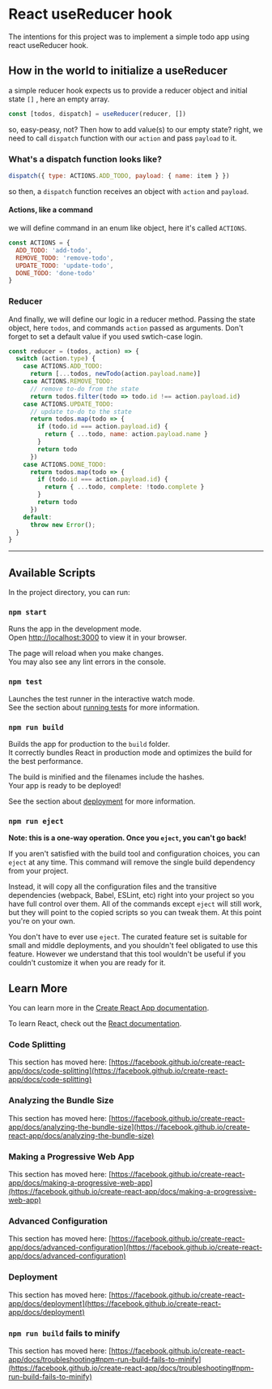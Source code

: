 # React useReducer hook

The intentions for this project was to implement a simple todo app using react useReducer hook.

## How in the world to initialize a useReducer
a simple reducer hook expects us to provide a reducer object and initial state ```[]``` , here an empty array.
```javascript
const [todos, dispatch] = useReducer(reducer, [])
```
so, easy-peasy, not? Then how to add value(s) to our empty state? right, we need to call ```dispatch``` function 
with our ```action``` and pass ```payload``` to it.

### What's a dispatch function looks like?
```javascript
dispatch({ type: ACTIONS.ADD_TODO, payload: { name: item } })
```
so then, a ```dispatch``` function receives an object with ```action``` and ```payload```. 

#### Actions, like a command
we will define command in an enum like object, here it's called `ACTIONS`.
```javascript
const ACTIONS = {
  ADD_TODO: 'add-todo',
  REMOVE_TODO: 'remove-todo',
  UPDATE_TODO: 'update-todo',
  DONE_TODO: 'done-todo'
}
```

### Reducer
And finally, we will define our logic in a reducer method. Passing the state object, here `todos`, 
and commands `action` passed as arguments. Don't forget to set a default value if you used swtich-case login.
```javascript
const reducer = (todos, action) => {
  switch (action.type) {
    case ACTIONS.ADD_TODO:
      return [...todos, newTodo(action.payload.name)]
    case ACTIONS.REMOVE_TODO:
      // remove to-do from the state
      return todos.filter(todo => todo.id !== action.payload.id)
    case ACTIONS.UPDATE_TODO:
      // update to-do to the state
      return todos.map(todo => {
        if (todo.id === action.payload.id) {
          return { ...todo, name: action.payload.name }
        }
        return todo
      })
    case ACTIONS.DONE_TODO:
      return todos.map(todo => {
        if (todo.id === action.payload.id) {
          return { ...todo, complete: !todo.complete }
        }
        return todo
      })
    default:
      throw new Error();
  }
}
```
---

## Available Scripts

In the project directory, you can run:

### `npm start`

Runs the app in the development mode.\
Open [http://localhost:3000](http://localhost:3000) to view it in your browser.

The page will reload when you make changes.\
You may also see any lint errors in the console.

### `npm test`

Launches the test runner in the interactive watch mode.\
See the section about [running tests](https://facebook.github.io/create-react-app/docs/running-tests) for more information.

### `npm run build`

Builds the app for production to the `build` folder.\
It correctly bundles React in production mode and optimizes the build for the best performance.

The build is minified and the filenames include the hashes.\
Your app is ready to be deployed!

See the section about [deployment](https://facebook.github.io/create-react-app/docs/deployment) for more information.

### `npm run eject`

**Note: this is a one-way operation. Once you `eject`, you can't go back!**

If you aren't satisfied with the build tool and configuration choices, you can `eject` at any time. This command will remove the single build dependency from your project.

Instead, it will copy all the configuration files and the transitive dependencies (webpack, Babel, ESLint, etc) right into your project so you have full control over them. All of the commands except `eject` will still work, but they will point to the copied scripts so you can tweak them. At this point you're on your own.

You don't have to ever use `eject`. The curated feature set is suitable for small and middle deployments, and you shouldn't feel obligated to use this feature. However we understand that this tool wouldn't be useful if you couldn't customize it when you are ready for it.

## Learn More

You can learn more in the [Create React App documentation](https://facebook.github.io/create-react-app/docs/getting-started).

To learn React, check out the [React documentation](https://reactjs.org/).

### Code Splitting

This section has moved here: [https://facebook.github.io/create-react-app/docs/code-splitting](https://facebook.github.io/create-react-app/docs/code-splitting)

### Analyzing the Bundle Size

This section has moved here: [https://facebook.github.io/create-react-app/docs/analyzing-the-bundle-size](https://facebook.github.io/create-react-app/docs/analyzing-the-bundle-size)

### Making a Progressive Web App

This section has moved here: [https://facebook.github.io/create-react-app/docs/making-a-progressive-web-app](https://facebook.github.io/create-react-app/docs/making-a-progressive-web-app)

### Advanced Configuration

This section has moved here: [https://facebook.github.io/create-react-app/docs/advanced-configuration](https://facebook.github.io/create-react-app/docs/advanced-configuration)

### Deployment

This section has moved here: [https://facebook.github.io/create-react-app/docs/deployment](https://facebook.github.io/create-react-app/docs/deployment)

### `npm run build` fails to minify

This section has moved here: [https://facebook.github.io/create-react-app/docs/troubleshooting#npm-run-build-fails-to-minify](https://facebook.github.io/create-react-app/docs/troubleshooting#npm-run-build-fails-to-minify)
